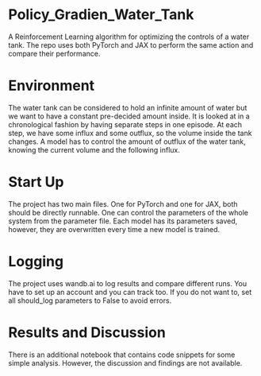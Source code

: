# Policy_Gradien_Water_Tank
A Reinforcement Learning algorithm for optimizing the controls of a water tank. The repo uses both PyTorch and JAX to perform the same action and compare their performance.

# Environment 
The water tank can be considered to hold an infinite amount of water but we want to have a constant pre-decided amount inside. 
It is looked at in a chronological fashion by having separate steps in one episode. 
At each step, we have some influx and some outflux, so the volume inside the tank changes.
A model has to control the amount of outflux of the water tank, knowing the current volume and the following influx.

# Start Up
The project has two main files. One for PyTorch and one for JAX, both should be directly runnable.
One can control the parameters of the whole system from the parameter file.
Each model has its parameters saved, however, they are overwritten every time a new model is trained.

# Logging
The project uses wandb.ai to log results and compare different runs. You have to set up an account and you can track too.
If you do not want to, set all should_log parameters to False to avoid errors.

# Results and Discussion
There is an additional notebook that contains code snippets for some simple analysis.
However, the discussion and findings are not available.
